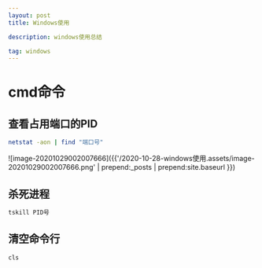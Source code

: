 ```yaml
---
layout: post
title: Windows使用

description: windows使用总结

tag: windows
---   
```


# cmd命令

## 查看占用端口的PID

```bash
netstat -aon | find "端口号"
```

![image-20201029002007666]({{'/2020-10-28-windows使用.assets/image-20201029002007666.png' | prepend:_posts | prepend:site.baseurl }})









## 杀死进程

```bash
tskill PID号
```

## 清空命令行

```bash
cls
```

